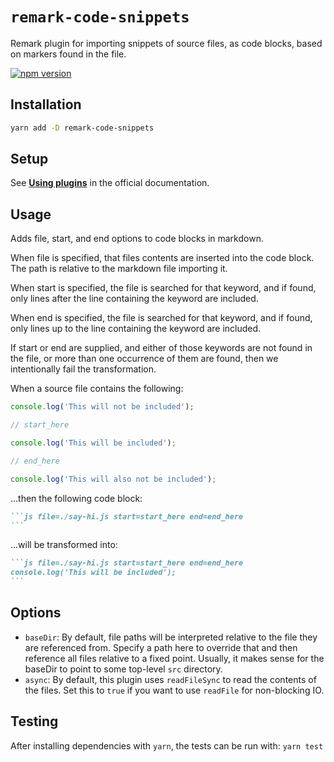 # `remark-code-snippets`

Remark plugin for importing snippets of source files, as code blocks, based on markers found in the file.

[![npm version](https://badge.fury.io/js/remark-code-snippets.svg)](https://badge.fury.io/js/remark-code-snippets)

## Installation

```sh
yarn add -D remark-code-snippets
```

## Setup

See [**Using plugins**](https://github.com/remarkjs/remark/blob/master/doc/plugins.md#using-plugins) in the official documentation.

## Usage

Adds file, start, and end options to code blocks in markdown.

When file is specified, that files contents are inserted into the code block. The path is relative to the markdown file importing it.

When start is specified, the file is searched for that keyword, and if found, only lines after the line containing the keyword are included.

When end is specified, the file is searched for that keyword, and if found, only lines up to the line containing the keyword are included.

If start or end are supplied, and either of those keywords are not found in the file, or more than one occurrence of them are found, then we intentionally fail the transformation.

When a source file contains the following:
```js
console.log('This will not be included');

// start_here

console.log('This will be included');

// end_here

console.log('This will also not be included');
```

...then the following code block:

````md
```js file=./say-hi.js start=start_here end=end_here
```
````

...will be transformed into:

````md
```js file=./say-hi.js start=start_here end=end_here
console.log('This will be included');
```
````

## Options

- `baseDir`: By default, file paths will be interpreted relative to the file they are referenced from. Specify a path here to override that and then reference all files relative to a fixed point. Usually, it makes sense for the baseDir to point to some top-level `src` directory.
- `async`: By default, this plugin uses `readFileSync` to read the contents of the files. Set this to `true` if you want to use `readFile` for non-blocking IO.

## Testing

After installing dependencies with `yarn`, the tests can be run with: `yarn test`
